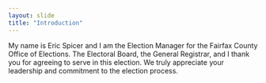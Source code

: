 ```yaml
---
layout: slide
title: "Introduction"
---
```


My name is Eric Spicer and I am the Election Manager for the Fairfax County Office of Elections. The Electoral Board, the General Registrar, and I thank you for agreeing to serve in this election. We truly appreciate your leadership and commitment to the election process.